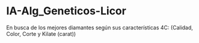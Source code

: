 # IA-Alg_Geneticos-Licor
En busca de los mejores diamantes según sus características 4C: (Calidad, Color, Corte y Kilate (carat))
